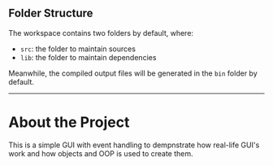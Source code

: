 ## Folder Structure

The workspace contains two folders by default, where:

- `src`: the folder to maintain sources
- `lib`: the folder to maintain dependencies

Meanwhile, the compiled output files will be generated in the `bin` folder by default.

---

# About the Project

This is a simple GUI with event handling to dempnstrate how real-life GUI's work and how objects and OOP is used to create them.

